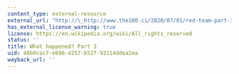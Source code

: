 ```yaml
---
content_type: external-resource
external_url: "http://\_http://www.the100.ci/2020/07/01/red-team-part-3/"
has_external_license_warning: true
license: https://en.wikipedia.org/wiki/All_rights_reserved
status: ''
title: What happened? Part 3
uid: 48b9cac7-e696-4257-b52f-93114ddea2ea
wayback_url: ''
---
```

